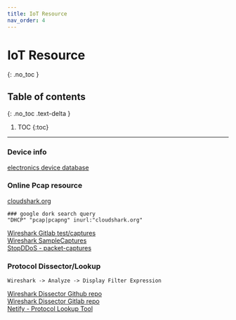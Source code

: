 ```yaml
---
title: IoT Resource
nav_order: 4
---
```


# IoT Resource
{: .no_toc }

## Table of contents
{: .no_toc .text-delta }

1. TOC
{:toc}

---
### Device info
[electronics device database](https://device.report/)<br>

### Online Pcap resource
[cloudshark.org](https://www.cloudshark.org/captures)<br>
```
### google dork search query
"DHCP" "pcap|pcapng" inurl:"cloudshark.org"
```
[Wireshark Gitlab test/captures](https://gitlab.com/wireshark/wireshark/-/tree/master/test/captures)<br>
[Wireshark SampleCaptures](https://wiki.wireshark.org/samplecaptures)<br>
[StopDDoS - packet-captures](https://github.com/StopDDoS/packet-captures/tree/main)<br>

### Protocol Dissector/Lookup
```
Wireshark -> Analyze -> Display Filter Expression
```
[Wireshark Dissector Github repo](https://github.com/boundary/wireshark/tree/master/epan/dissectors)<br>
[Wireshark Dissector Gitlab repo](https://gitlab.com/wireshark/wireshark/-/blob/master/epan/dissectors)<br>
[Netify - Protocol Lookup Tool](https://www.netify.ai/resources/protocols)<br>